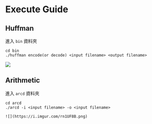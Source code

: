 # Execute Guide
## Huffman
進入 `bin` 資料夾
```
cd bin
./huffman encode(or decode) <input filename> <output filename>
```

![](https://i.imgur.com/rn1UF8B.png)

## Arithmetic
進入 `arcd` 資料夾
```
cd arcd
./arcd -i <input filename> -o <input filename>

![](https://i.imgur.com/rn1UF8B.png)
